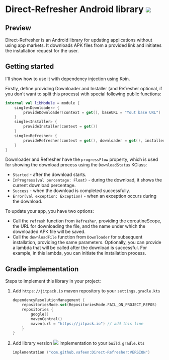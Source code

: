 # Direct-Refresher Android library [![](https://jitpack.io/v/vafeen/Direct-Refresher.svg)](https://jitpack.io/#vafeen/Direct-Refresher)

## Preview

Direct-Refresher is an Android library for updating applications without using app markets.
It downloads APK files from a provided link and initiates the installation request for the user.

## Getting started

I'll show how to use it with dependency injection using Koin.

Firstly, define providing Downloader and Installer (and Refresher optional, if you don't want to split this process) wtih special following public functions:

```kt
internal val libModule = module {
    single<Downloader> {
        provideDownloader(context = get(), baseURL = "Yout base URL")
    }
    single<Installer> {
        provideInstaller(context = get())
    }
    single<Refresher> {
        provideRefresher(context = get(), downloader = get(), installer = get())
    }
}
```

Downloader and Refresher have the `progressFlow` property, which is used for showing the download process using the `DownloadStatus` KClass:

- `Started` - after the download starts.
- `InProgress(val percentage: Float)` - during the download, it shows the current download percentage.
- `Success` - when the download is completed successfully.
- `Error(val exception: Exception)` - when an exception occurs during the download.

To update your app, you have two options:

- Call the `refresh` function from `Refresher`, providing the coroutineScope, the URL for downloading the file, and the name under which the downloaded APK file will be saved.
- Call the `downloadFile` function from `Downloader` for subsequent installation, providing the same parameters. Optionally, you can provide a lambda that will be called after the download is successful. For example, in this lambda, you can initiate the installation process.

## Gradle implementation

Steps to implement this library in your project:

1. Add `https://jitpack.io` maven repository to your `settings.gradle.kts`

    ```kt
    dependencyResolutionManagement {
        repositoriesMode.set(RepositoriesMode.FAIL_ON_PROJECT_REPOS)
        repositories {
            google()
            mavenCentral()
            maven(url = "https://jitpack.io") // add this line 
        }
    }
    ```

2. Add library version [![](https://jitpack.io/v/vafeen/Direct-Refresher.svg)](https://jitpack.io/#vafeen/Direct-Refresher) implementation to your `build.gradle.kts`

    ```kt
    implementation ("com.github.vafeen:Direct-Refresher:VERSION") 
    ```
